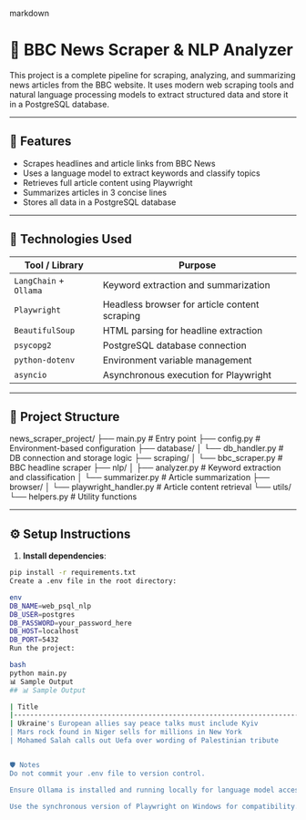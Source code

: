 markdown
# 📰 BBC News Scraper & NLP Analyzer

This project is a complete pipeline for scraping, analyzing, and summarizing news articles from the BBC website. It uses modern web scraping tools and natural language processing models to extract structured data and store it in a PostgreSQL database.

---

## 🚀 Features

- Scrapes headlines and article links from BBC News
- Uses a language model to extract keywords and classify topics
- Retrieves full article content using Playwright
- Summarizes articles in 3 concise lines
- Stores all data in a PostgreSQL database

---

## 🧠 Technologies Used

| Tool / Library             | Purpose                                      |
|---------------------------|----------------------------------------------|
| `LangChain` + `Ollama`    | Keyword extraction and summarization         |
| `Playwright`              | Headless browser for article content scraping|
| `BeautifulSoup`           | HTML parsing for headline extraction         |
| `psycopg2`                | PostgreSQL database connection               |
| `python-dotenv`           | Environment variable management              |
| `asyncio`                 | Asynchronous execution for Playwright        |

---

## 📁 Project Structure

news_scraper_project/ 
├── main.py # Entry point 
├── config.py # Environment-based configuration 
├── database/ 
│ └── db_handler.py # DB connection and storage logic 
├── scraping/ │ └── bbc_scraper.py # BBC headline scraper 
├── nlp/ │ ├── analyzer.py # Keyword extraction and classification 
│ └── summarizer.py # Article summarization 
├── browser/ │ └── playwright_handler.py # Article content retrieval 
└── utils/ └── helpers.py # Utility functions


---

## ⚙️ Setup Instructions

1. **Install dependencies**:

```bash
pip install -r requirements.txt
Create a .env file in the root directory:

env
DB_NAME=web_psql_nlp
DB_USER=postgres
DB_PASSWORD=your_password_here
DB_HOST=localhost
DB_PORT=5432
Run the project:

bash
python main.py
📊 Sample Output
## 📊 Sample Output

| Title                                                                 | Link                                                              | Keywords                                             | Category                | Summary                                                   |
|-----------------------------------------------------------------------|-------------------------------------------------------------------|------------------------------------------------------|-------------------------|------------------------------------------------------------|
| Ukraine's European allies say peace talks must include Kyiv          | [Link](https://www.bbc.com/news/articles/c0e9py7e28xo)            | Ukraine, peace talks, Kyiv, allies, European         | International Politics  | European allies have called for Ukraine to be included... |
| Mars rock found in Niger sells for millions in New York              | [Link](https://www.bbc.com/news/articles/cly3q635n4no)            | Mars rock, Niger, New York, Millions, Answers        | Science and Technology  | A large meteorite believed to be from Mars was sold...     |
| Mohamed Salah calls out Uefa over wording of Palestinian tribute     | [Link](https://www.bbc.com/sport/football/articles/ckgl6re9922o)  | Mohamed Salah, Uefa, Palestinian player, tribute     | Sports & Politics       | Mohamed Salah criticized UEFA for not mentioning...        |


🛡️ Notes
Do not commit your .env file to version control.

Ensure Ollama is installed and running locally for language model access.

Use the synchronous version of Playwright on Windows for compatibility.

